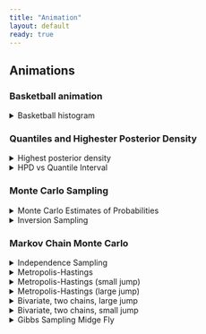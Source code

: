 ```yaml
---
title: "Animation"
layout: default
ready: true
---
```


## Animations



### Basketball animation
<details>
<summary>Basketball histogram</summary>
<img src="/web/info/gifs/bball.gif">
</details>

### Quantiles and Highester Posterior Density 

<details>
<summary>Highest posterior density </summary>
<img src="/web/info/gifs/beta_hpd.gif" style="width:600px; height: auto;">
</details>

<details>
<summary>HPD vs Quantile Interval </summary>
<img src="/web/info/gifs/hpd_v_quantile.gif" style="width: 600px; height: auto;">
</details>

### Monte Carlo Sampling

<details>
<summary>Monte Carlo Estimates of Probabilities</summary>
<div class="row">
  <div class="column">
    <img src="/web/info/gifs/cdf_z_zero.gif" style="width:450px; height: auto;">
  </div>
  <div class="column">
    <img src="/web/info/gifs/cdf_z_95.gif" style="width:450px; height: auto;">
  </div>
</div>
</details>

<details>
<summary>Inversion Sampling</summary>
<img src="/web/info/gifs/inversion.gif" style="width: 600px; height: auto;">
</details>

### Markov Chain Monte Carlo 

<details>
<summary>Independence Sampling </summary>
<img src="/web/info/gifs/indep_side_by_side-1.gif" style="width: 800px; height: auto;">
</details>


<details>
<summary>Metropolis-Hastings</summary>
<div class="row">
  <div class="column">
    <img src="/web/info/gifs/metrop_example-1.gif" style="width:450px; height: auto;">
  </div>
  <div class="column">
    <img src="/web/info/gifs/metrop_example2-1.gif" style="width:450px; height: auto;">
  </div>
</div>
</details>

<details>
<summary>Metropolis-Hastings (small jump)</summary>
<img src="/web/info/gifs/metrop_side_by_side_05-1.gif" style="width: 800px; height: auto;">
</details>
<details>
<summary>Metropolis-Hastings (large jump) </summary>
<img src="/web/info/gifs/metrop_side_by_side_2-1.gif" style="width: 800px; height: auto;">
</details>

<details>
<summary>Bivariate, two chains, large jump</summary>
<img src="/web/info/gifs/midge_ani2-1.gif" style="width: 800px; height: auto;">
</details>
<details>
<summary>Bivariate, two chains, small jump </summary>
<img src="/web/info/gifs/midge_ani2-1.gif" style="width: 800px; height: auto;">
</details>


<details>
<summary>Gibbs Sampling Midge Fly</summary>
  <img src="/web/info/gifs/gibbs-1.gif" style="width:550px; height: auto;">
</details>
<summary>

<!-- <details> -->
<!-- <summary>Gibbs Sampling Bivariate Normal</summary> -->
<!-- <div class="row"> -->
<!--   <img src="/web/info/gifs/normal_samples_01-1.gif" style="width:550px; height: auto;"> -->
<!-- </div> -->
<!-- <div class="row"> -->
<!--   <img src="/web/info/gifs/normal_samples_05-1.gif" style="width:550px; height: auto;"> -->
<!-- </div> -->
<!-- <div class="row"> -->
<!--   <img src="/web/info/gifs/normal_samples_09-1.gif" style="width:550px; height: auto;"> -->
<!-- </div> -->
<!-- </details> -->


